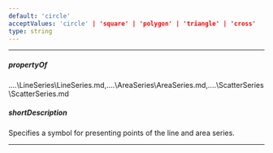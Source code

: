 ```yaml
---
default: 'circle'
acceptValues: 'circle' | 'square' | 'polygon' | 'triangle' | 'cross'
type: string
---
```

---
##### propertyOf
..\..\LineSeries\LineSeries.md,..\..\AreaSeries\AreaSeries.md,..\..\ScatterSeries\ScatterSeries.md

##### shortDescription
Specifies a symbol for presenting points of the line and area series.

---
